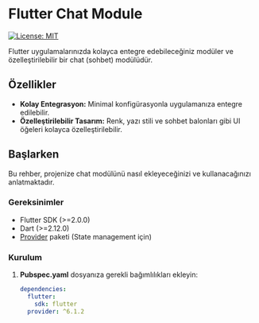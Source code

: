 # Flutter Chat Module

[![License: MIT](https://img.shields.io/badge/License-MIT-yellow.svg)](LICENSE)

Flutter uygulamalarınızda kolayca entegre edebileceğiniz modüler ve özelleştirilebilir bir chat (sohbet) modülüdür. 

## Özellikler

- **Kolay Entegrasyon:** Minimal konfigürasyonla uygulamanıza entegre edilebilir.
- **Özelleştirilebilir Tasarım:** Renk, yazı stili ve sohbet balonları gibi UI öğeleri kolayca özelleştirilebilir.


## Başlarken

Bu rehber, projenize chat modülünü nasıl ekleyeceğinizi ve kullanacağınızı anlatmaktadır.

### Gereksinimler

- Flutter SDK (>=2.0.0)
- Dart (>=2.12.0)
- [Provider](https://pub.dev/packages/provider) paketi (State management için)

### Kurulum

1. **Pubspec.yaml** dosyanıza gerekli bağımlılıkları ekleyin:

   ```yaml
   dependencies:
     flutter:
       sdk: flutter
     provider: ^6.1.2